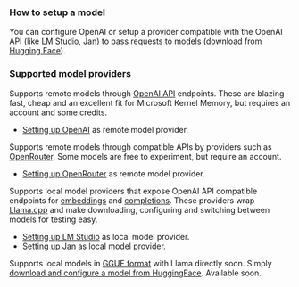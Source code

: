 ### How to setup a model

You can configure OpenAI or setup a provider compatible with the OpenAI API (like [LM Studio](https://lmstudio.ai), [Jan](https://jan.ai/)) to pass requests to models (download from [Hugging Face](https://huggingface.co/)).


### Supported model providers 

Supports remote models through [OpenAI API](https://platform.openai.com/docs/models) endpoints. These are blazing fast, cheap and an excellent fit for Microsoft Kernel Memory, but requires an account and some credits.

- [Setting up OpenAI](doc/54_setup_openai.md) as remote model provider.

Supports remote models through compatible APIs by providers such as [OpenRouter](https://openrouter.ai/docs#models). Some models are free to experiment, but require an account.

- [Setting up OpenRouter](doc/55_setup_openrouter.md) as remote model provider.

Supports local model providers that expose OpenAI API compatible endpoints for [embeddings](https://platform.openai.com/docs/api-reference/embeddings) and [completions](https://platform.openai.com/docs/api-reference/chat). These providers wrap [Llama.cpp](https://github.com/ggerganov/llama.cpp) and make downloading, configuring and switching between models for testing easy.

- [Setting up LM Studio](doc/how_to/52_setup_lmstudio.md) as local model provider.
- [Setting up Jan](doc/53_setup_jan.md) as local model provider.

Supports local models in [GGUF format](https://huggingface.co/docs/hub/en/gguf) with Llama directly soon. Simply [download and configure a model from HuggingFace](doc/how_to/51_setup_llama.md). Available soon.
